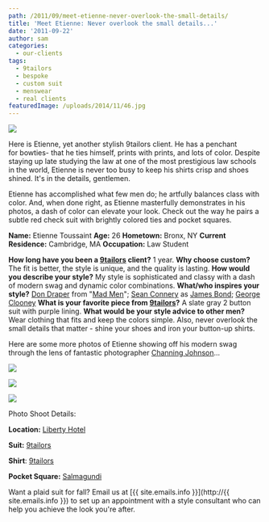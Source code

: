 ```yaml
---
path: /2011/09/meet-etienne-never-overlook-the-small-details/
title: 'Meet Etienne: Never overlook the small details...'
date: '2011-09-22'
author: sam
categories:
  - our-clients
tags:
  - 9tailors
  - bespoke
  - custom suit
  - menswear
  - real clients
featuredImage: /uploads/2014/11/46.jpg
---
```

[![](http://3.bp.blogspot.com/-6RHmVez2TwI/TntdHjczRVI/AAAAAAAAAzU/xmcCFJePCic/s1600/etienne_profile.jpg)](http://3.bp.blogspot.com/-6RHmVez2TwI/TntdHjczRVI/AAAAAAAAAzU/xmcCFJePCic/s1600/etienne_profile.jpg)

Here is Etienne, yet another stylish 9tailors client. He has a penchant for bowties- that he ties himself, prints with prints, and lots of color. Despite staying up late studying the law at one of the most prestigious law schools in the world, Etienne is never too busy to keep his shirts crisp and shoes shined. It's in the details, gentlemen.

Etienne has accomplished what few men do; he artfully balances class with color. And, when done right, as Etienne masterfully demonstrates in his photos, a dash of color can elevate your look. Check out the way he pairs a subtle red check suit with brightly colored ties and pocket squares.

**Name:** Etienne Toussaint
**Age:** 26
**Hometown:** Bronx, NY
**Current Residence:** Cambridge, MA
**Occupation:** Law Student

**How long have you been a [9tailors](http://www.9tailors.com) client?**
1 year.
**Why choose custom?**
The fit is better, the style is unique, and the quality is lasting.
**How would you describe your style?** 
My style is sophisticated and classy with a dash of modern swag and dynamic color combinations.
**What/who inspires your style?** 
[Don Draper](http://en.wikipedia.org/wiki/Don_Draper) from "[Mad Men](http://www.amctv.com/shows/mad-men)"; [Sean Connery](http://www.imdb.com/name/nm0000125/) as [James Bond](http://www.007.info/Sean_Connery.asp); [George Clooney](http://www.imdb.com/name/nm0000123/)
**What is your favorite piece from [9tailors](http://www.9tailors.com)?**
A slate gray 2 button suit with purple lining.
**What would be your style advice to other men?**
Wear clothing that fits and keep the colors simple. Also, never overlook the small details that matter - shine your shoes and iron your button-up shirts.

Here are some more photos of Etienne showing off his modern swag through the lens of fantastic photographer [Channing Johnson](http://www.channingjohnson.com/)...

[![](http://3.bp.blogspot.com/-00TTZNKtBaA/TntguYEMiGI/AAAAAAAAAzk/yJHZ4jVtuSY/s640/9TailorsFallShoot-014.jpg)](http://3.bp.blogspot.com/-00TTZNKtBaA/TntguYEMiGI/AAAAAAAAAzk/yJHZ4jVtuSY/s1600/9TailorsFallShoot-014.jpg)

[![](http://4.bp.blogspot.com/-JA_hh_MYCI0/TntguoG0avI/AAAAAAAAAzs/cXpSR72RASg/s640/9TailorsFallShoot-056.jpg)](http://4.bp.blogspot.com/-JA_hh_MYCI0/TntguoG0avI/AAAAAAAAAzs/cXpSR72RASg/s1600/9TailorsFallShoot-056.jpg)

[![](http://1.bp.blogspot.com/-92HMnMMO6o8/TntgvVaqX1I/AAAAAAAAAz0/tnQqjpVBBs4/s400/9TailorsFallShoot-095.jpg)](http://1.bp.blogspot.com/-92HMnMMO6o8/TntgvVaqX1I/AAAAAAAAAz0/tnQqjpVBBs4/s1600/9TailorsFallShoot-095.jpg)

Photo Shoot Details:

**Location:** [Liberty Hotel](http://www.libertyhotel.com/)

**Suit:** [9tailors](http://www.9tailors.com)

**Shirt**: [9tailors](http://www.9tailors.com)

**Pocket Square:** [Salmagundi](http://www.salmagundiboston.com/)

Want a plaid suit for fall? Email us at [{{ site.emails.info }}](http://{{ site.emails.info }}) to set up an appointment with a style consultant who can help you achieve the look you're after.